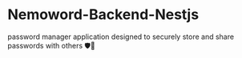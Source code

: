 # Nemoword-Backend-Nestjs
password manager application designed to securely store and share passwords with others 🛡️🔑
